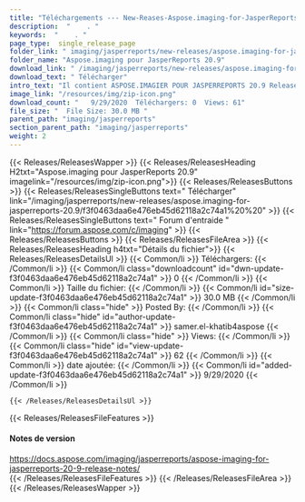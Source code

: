 ```yaml
---
title: "Téléchargements --- New-Reases-Aspose.imaging-for-JasperReports-20.9." 
description:  "    . " 
keywords:  "    . " 
page_type:  single_release_page
folder_link: " imaging/jasperreports/new-releases/aspose.imaging-for-jasperreports-20.9/"
folder_name: "Aspose.imaging pour JasperReports 20.9"
download_link: " /imaging/jasperreports/new-releases/aspose.imaging-for-jasperreports-20.9/f3f0463daa6e476eb45d62118a2c74a1"
download_text: " Télécharger"
intro_text: "Il contient ASPOSE.IMAGIER POUR JASPERREPORTS 20.9 Release."
image_link: "/resources/img/zip-icon.png"
download_count: "   9/29/2020  Téléchargers: 0  Views: 61"
file_size: "  File Size: 30.0 MB "
parent_path: "imaging/jasperreports"
section_parent_path: "imaging/jasperreports"
weight: 2
---
```


{{< Releases/ReleasesWapper >}}
  {{< Releases/ReleasesHeading H2txt="Aspose.imaging pour JasperReports 20.9" imagelink="/resources/img/zip-icon.png">}}
  {{< Releases/ReleasesButtons >}}
    {{< Releases/ReleasesSingleButtons text=" Télécharger" link="/imaging/jasperreports/new-releases/aspose.imaging-for-jasperreports-20.9/f3f0463daa6e476eb45d62118a2c74a1%20%20" >}}
    {{< Releases/ReleasesSingleButtons text=" Forum d'entraide " link="https://forum.aspose.com/c/imaging" >}}
  {{< Releases/ReleasesButtons >}}
  {{< Releases/ReleasesFileArea >}}
    {{< Releases/ReleasesHeading h4txt="Détails du fichier">}}
    {{< Releases/ReleasesDetailsUl >}}
            {{< Common/li  >}} Téléchargers: {{< /Common/li >}} 
      {{< Common/li class="downloadcount" id="dwn-update-f3f0463daa6e476eb45d62118a2c74a1" >}} 0 {{< /Common/li >}} 
      {{< Common/li  >}} Taille du fichier: {{< /Common/li >}} 
      {{< Common/li id="size-update-f3f0463daa6e476eb45d62118a2c74a1" >}} 30.0 MB {{< /Common/li >}} 
      {{< Common/li  class="hide" >}} Posted By: {{< /Common/li >}} 
      {{< Common/li class="hide" id="author-update-f3f0463daa6e476eb45d62118a2c74a1" >}} samer.el-khatib4aspose {{< /Common/li >}} 
      {{< Common/li class="hide"  >}} Views: {{< /Common/li >}} 
      {{< Common/li class="hide" id="view-update-f3f0463daa6e476eb45d62118a2c74a1" >}} 62 {{< /Common/li >}} 
      {{< Common/li  >}} date ajoutée: {{< /Common/li >}} 
      {{< Common/li id="added-update-f3f0463daa6e476eb45d62118a2c74a1" >}} 9/29/2020 {{< /Common/li >}} 

    {{< /Releases/ReleasesDetailsUl >}}

  {{< Releases/ReleasesFileFeatures >}}
      <h4>Notes de version</h4><div><a href="https://docs.aspose.com/imaging/jasperreports/aspose-imaging-for-jasperreports-20-9-release-notes/">https://docs.aspose.com/imaging/jasperreports/aspose-imaging-for-jasperreports-20-9-release-notes/</a></div>
  {{< /Releases/ReleasesFileFeatures >}}
 {{< /Releases/ReleasesFileArea >}}
{{< /Releases/ReleasesWapper >}}



